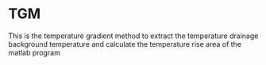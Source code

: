 # TGM
This is the temperature gradient method to extract the temperature drainage background temperature and calculate the temperature rise area of the matlab program
